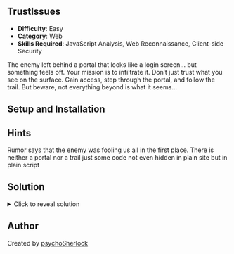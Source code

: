 <!-- filepath: /home/psychosherlock/Desktop/projects/labs/mcscCTF25/web/TrustIssues/README.md -->

## TrustIssues

- **Difficulty**: Easy
- **Category**: Web
- **Skills Required**: JavaScript Analysis, Web Reconnaissance, Client-side Security

The enemy left behind a portal that looks like a login screen… but something feels off. Your mission is to infiltrate it. Don’t just trust what you see on the surface. Gain access, step through the portal, and follow the trail. But beware, not everything beyond is what it seems…

## Setup and Installation

## Hints

Rumor says that the enemy was fooling us all in the first place. There is neither a portal nor a trail just some code not even hidden in plain site but in plain script

## Solution

<details>
<summary>Click to reveal solution</summary>

### Analysis Approach

1. Visit the challenge portal and inspect the login screen
2. Open the browser developer tools and review the JavaScript files
3. Find the hardcoded username and password in the client-side code
4. Log in using these credentials; you will be redirected to `/login`
5. The `/login` endpoint rick rolls you, but the flag is hidden in the JavaScript logs

### Step-by-Step Solution

#### Step 1: Access the Challenge

- Go to [http://challenges.mcsc.space:9090/](http://challenges.mcsc.space:9090/)
- Open browser developer tools (F12)

#### Step 2: Find Credentials

- Inspect `index.js` for hardcoded username and password
- Use these credentials to log in

#### Step 3: Find the Flag

- After login, you are redirected and rick rolled
- Check the JavaScript logs in the code:

```js
  // These logs might not be seen due to immediate redirect
  console.log("Extracting user metadata...");
  console.log("IP address logged: Tracking initiated");
  console.log("Breach pattern matches known enemy signature");
  console.log("Deploying countermeasures...");
  console.log("mcsc{s3cr3t_4rmY_r1ckr0ll3d}");
});
```

- The flag is: `mcsc{s3cr3t_4rmY_r1ckr0ll3d}`

</details>

## Author

Created by [psychoSherlock](https://github.com/psychoSherlock)
